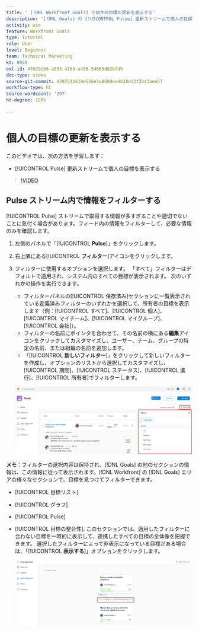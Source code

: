 ```yaml
---
title: ' [!DNL Workfront Goals] で個々の目標の更新を表示する'
description: '[!DNL Goals] の [!UICONTROL Pulse] 更新ストリームで個人の目標を表示する方法を学びます。'
activity: use
feature: Workfront Goals
type: Tutorial
role: User
level: Beginner
team: Technical Marketing
kt: 8928
exl-id: 47029e66-a533-4165-a458-54665d82bfd9
doc-type: video
source-git-commit: d39754b619e526e1a869deedb38dd2f2b43aee57
workflow-type: ht
source-wordcount: '297'
ht-degree: 100%

---
```


# 個人の目標の更新を表示する

このビデオでは、次の方法を学習します：

* [!UICONTROL Pulse] 更新ストリームで個人の目標を表示する

>[!VIDEO](https://video.tv.adobe.com/v/335200/?quality=12)

## Pulse ストリーム内で情報をフィルターする

[!UICONTROL Pulse] ストリームで取得する情報が多すぎることや適切でないことに気付く場合があります。フィード内の情報をフィルターして、必要な情報のみを確認します。

1. 左側のパネルで「[!UICONTROL **Pulse**]」をクリックします。
1. 右上隅にある&#x200B;[!UICONTROL **フィルター**]&#x200B;アイコンをクリックします。
1. フィルターに使用するオプションを選択します。 「すべて」フィルターはデフォルトで適用され、システム内のすべての目標が表示されます。 次のいずれかの操作を実行できます。

   * フィルターパネルの[!UICONTROL 保存済み]セクションに一覧表示されている定義済みフィルターのいずれかを選択して、所有者の目標を表示します（例：[!UICONTROL すべて]、[!UICONTROL 個人]、[!UICONTROL マイチーム]、[!UICONTROL マイグループ]、[!UICONTROL 会社]）。
   * フィルターの名前にポインタを合わせて、その名前の横にある&#x200B;**編集**&#x200B;アイコンをクリックしてカスタマイズし、ユーザー、チーム、グループの特定の名前、または組織の名前を追加します。
   * 「[!UICONTROL **新しいフィルター**]」をクリックして新しいフィルターを作成し、オプションのリストから選択してカスタマイズし、[!UICONTROL 期間]、[!UICONTROL ステータス]、[!UICONTROL 進行]、[!UICONTROL 所有者]でフィルターします。

   ![ の[!UICONTROL フィルター]パネルの画像[!DNL Workfront Goals]](assets/18-workfront-goals-pulse-stream.png)

**メモ**：フィルターの選択内容は保持され、[!DNL Goals] の他のセクションの情報は、この情報に従って表示されます。[!DNL Workfront] の [!DNL Goals] エリアの様々なセクションで、目標を見つけてフィルターできます。

* [!UICONTROL 目標リスト]
* [!UICONTROL グラフ]
* [!UICONTROL Pulse]
* [!UICONTROL 目標の整合性]. このセクションでは、適用したフィルターに合わない目標を一時的に表示して、連携したすべての目標の全体像を把握できます。 選択したフィルターによって非表示になっている目標がある場合は、「[!UICONTROL **表示する**]」オプションをクリックします。

   ![](assets/19-workfront-goals-filter-show-it.png)
